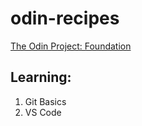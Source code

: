 # odin-recipes
<a href="https://www.theodinproject.com/paths">The Odin Project: Foundation</a>
<h2>Learning:</h2>
<ol>
  <li>Git Basics</li>
  <li>VS Code</li>
</ol>

